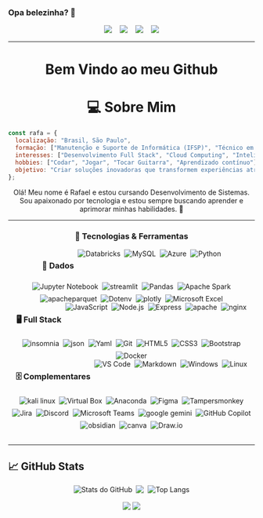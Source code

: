 ### Opa belezinha? 👋
<div id="toc" align="center">
  <img src="https://api.visitorbadge.io/api/VisitorHit?user=rafafrd&repo=github-visitors-badge&label=%F0%9F%91%80%20VISITORS&countColor=%23F3F8FF&labelColor=black"  />
  &nbsp;&nbsp;
  <img src="https://img.shields.io/github/followers/rafafrd?style=for-the-badge&label=%F0%9F%91%A5%20Followers&labelColor=black&color=%23E26EE5" />
  &nbsp;&nbsp;
  <img src="https://img.shields.io/badge/dynamic/json?label=%F0%9F%93%A6%20REPOSITORIES&labelColor=black&color=%237E30E1&style=for-the-badge&query=public_repos&url=https://api.github.com/users/rafafrd" />
  &nbsp;&nbsp;
  <img src="https://img.shields.io/github/stars/rafafrd?style=for-the-badge&label=%E2%AD%90%20Stars&labelColor=black&color=%2349108B" />

</div>

---

<div id="toc" align="center">
	
# Bem Vindo ao meu Github
# 💻 Sobre Mim 

</div>

```javascript
const rafa = {
  localização: "Brasil, São Paulo",
  formação: ["Manutenção e Suporte de Informática (IFSP)", "Técnico em Desenvolvimento de Sistemas (SENAI)"],
  interesses: ["Desenvolvimento Full Stack", "Cloud Computing", "Inteligência Artificial", "Engenharia de Dados"],
  hobbies: ["Codar", "Jogar", "Tocar Guitarra", "Aprendizado contínuo"],
  objetivo: "Criar soluções inovadoras que transformem experiências através da tecnologia"
};
```

<div id="toc" align="center">
	Olá! Meu nome é Rafael e estou cursando Desenvolvimento de Sistemas. Sou apaixonado por tecnologia e estou sempre buscando aprender e aprimorar minhas habilidades. 🚀  
</div>

   ---
   
<div align="center">
  <h3>🚀 Tecnologias & Ferramentas</h3>
  <div style="display: flex; justify-content: center; flex-wrap: wrap; gap: 8px;">
	<h3>🎲 Dados</h3>
	<img src="https://img.shields.io/badge/-databricks-FF3621?logo=databricks&logoColor=white&style=for-the-badge" alt="Databricks" />
    <img src="https://img.shields.io/badge/MySQL-4479A1?style=for-the-badge&logo=mysql&logoColor=white" alt="MySQL" />
    <img src="https://img.shields.io/badge/Azure-0078D4?style=for-the-badge&logo=microsoftazure&logoColor=white" alt="Azure" />
    <img src="https://img.shields.io/badge/Python-3776AB?style=for-the-badge&logo=python&logoColor=white" alt="Python" />
    <img src="https://img.shields.io/badge/Jupyter-F37626?style=for-the-badge&logo=jupyter&logoColor=white" alt="Jupyter Notebook" />
	<img src="https://img.shields.io/badge/streamlit-FF4B4B?logo=streamlit&logoColor=white&style=for-the-badge" alt="streamlit" />
	<img src="https://img.shields.io/badge/pandas-150458?logo=pandas&logoColor=white&style=for-the-badge" alt="Pandas" />
	<img src="https://img.shields.io/badge/apache_spark-E25A1C?logo=apachespark&logoColor=white&style=for-the-badge" alt="Apache Spark" />
	<img src="https://img.shields.io/badge/apache_parquet-50ABF1?logo=apacheparquet&logoColor=white&style=for-the-badge" alt="apacheparquet" />
	<img src="https://img.shields.io/badge/.ENV-ECD53F?logo=dotenv&logoColor=white&style=for-the-badge" alt="Dotenv" />
	<img src="https://img.shields.io/badge/plotly-7A76FF?logo=plotly&logoColor=white&style=for-the-badge" alt="plotly" />
	<img src="https://img.shields.io/badge/Microsoft_Excel-217346?logo=microsoft-excel&logoColor=white&style=for-the-badge" alt="Microsoft Excel" />
</div>
<div style="display: flex; justify-content: center; flex-wrap: wrap; gap: 8px;">
	<h3>🖥️ Full Stack</h3>
    <img src="https://img.shields.io/badge/JavaScript-F7DF1E?style=for-the-badge&logo=javascript&logoColor=black" alt="JavaScript" />
	<img src="https://img.shields.io/badge/Node.js-43853D?logo=node.js&logoColor=white&style=for-the-badge" alt="Node.js" />
	<img src="https://img.shields.io/badge/express-000000?logo=express&logoColor=white&style=for-the-badge" alt="Express" />
	<img src="https://img.shields.io/badge/apache-D22128?logo=apache&logoColor=white&style=for-the-badge" alt="apache" />
	<img src="https://img.shields.io/badge/nginx-009639?logo=nginx&logoColor=white&style=for-the-badge" alt="nginx" />
	<img src="https://img.shields.io/badge/insomnia-4000BF?logo=insomnia&logoColor=white&style=for-the-badge" alt="insomnia" />
	<img src="https://img.shields.io/badge/json-000000?logo=json&logoColor=white&style=for-the-badge" alt="json" />
	<img src="https://img.shields.io/badge/yaml-CB171E?logo=yaml&logoColor=white&style=for-the-badge" alt="Yaml" />
    <img src="https://img.shields.io/badge/Git-F05032?style=for-the-badge&logo=git&logoColor=white" alt="Git" />
    <img src="https://img.shields.io/badge/HTML5-E34F26?style=for-the-badge&logo=html5&logoColor=white" alt="HTML5" />
    <img src="https://img.shields.io/badge/CSS3-1572B6?style=for-the-badge&logo=css&logoColor=white" alt="CSS3" />
	<img src="https://img.shields.io/badge/Bootstrap-563D7C?logo=bootstrap&logoColor=white&style=for-the-badge" alt="Bootstrap" />
    <img src="https://img.shields.io/badge/Docker-2496ED?style=for-the-badge&logo=docker&logoColor=white" alt="Docker" />
</div>
<div style="display: flex; justify-content: center; flex-wrap: wrap; gap: 8px;">
	<h3>🗄️ Complementares</h3>
    <img src="https://img.shields.io/badge/VS_Code-007ACC?style=for-the-badge&logo=visualstudiocode&logoColor=white" alt="VS Code" />
	<img src="https://img.shields.io/badge/Markdown-000000?logo=markdown&logoColor=white&style=for-the-badge" alt="Markdown" />
    <img src="https://img.shields.io/badge/Windows-0078D6?style=for-the-badge&logo=windows&logoColor=white" alt="Windows" />
    <img src="https://img.shields.io/badge/Linux-FCC624?style=for-the-badge&logo=linux&logoColor=black" alt="Linux" />
	<img src="https://img.shields.io/badge/kali_linux-557C94?logo=kalilinux&logoColor=white&style=for-the-badge" alt="kali linux" />
	<img src="https://img.shields.io/badge/VirtualBox-183A61?logo=virtualbox&logoColor=white&style=for-the-badge" alt="Virtual Box" />
    <img src="https://img.shields.io/badge/Anaconda-44A833?style=for-the-badge&logo=anaconda&logoColor=white" alt="Anaconda" />
	<img src="https://img.shields.io/badge/figma-F24E1E?logo=figma&logoColor=white&style=for-the-badge" alt="Figma" />
	<img src="https://img.shields.io/badge/tampermonkey-00485B?logo=tampermonkey&logoColor=white&style=for-the-badge" alt="Tampersmonkey" />
    <img src="https://img.shields.io/badge/Jira-0052CC?style=for-the-badge&logo=jira&logoColor=white" alt="Jira" />
	<img src="https://img.shields.io/badge/Discord-5865F2?logo=discord&logoColor=white&style=for-the-badge" alt="Discord" />
	<img src="https://img.shields.io/badge/Teams-6264A7?logo=microsoft-teams&logoColor=white&style=for-the-badge" alt="Microsoft Teams" />
	<img src="https://img.shields.io/badge/google_gemini-8E75B2?logo=googlegemini&logoColor=white&style=for-the-badge" alt="google gemini" />
	<img src="https://img.shields.io/badge/Github_copilot-000000?logo=githubcopilot&logoColor=white&style=for-the-badge" alt="GitHub Copilot" />
	<img src="https://img.shields.io/badge/obsidian-7C3AED?logo=obsidian&logoColor=white&style=for-the-badge" alt="obsidian" />
	<img src="https://img.shields.io/badge/canva-00C4CC?logo=canva&logoColor=white&style=for-the-badge" alt="canva" />
	<img src="https://img.shields.io/badge/draw.io-F08705?logo=diagramsdotnet&logoColor=white&style=for-the-badge" alt="Draw.io" />
  </div>
</div>
<br>

---

<div id="toc" align="justify">
  <h2>📈 GitHub Stats</h2>

  <div align="center" style="display: flex; justify-content: center; flex-wrap: wrap; gap: 8px;">
    <img src="https://github-readme-stats.vercel.app/api?username=rafafrd&show_icons=true&theme=dark" alt="Stats do GitHub">
	<img src="https://github-readme-streak-stats.herokuapp.com/?user=rafafrd&theme=material-palenight&hide_border=false">
    <img src="https://github-readme-stats.vercel.app/api/top-langs/?username=rafafrd&layout=compact&theme=dark" alt="Top Langs">
  </div>

  <br> 
  <div align="center" style="margin: 0 auto; width: fit-content;">
    <img src="https://media.giphy.com/media/v1.Y2lkPTc5MGI3NjExbzJ2dmN4eGNyYXZzYTlhNmtlemRpYXJubnR5MTRodWlvOWRwYno0YyZlcD12MV9naWZzX3NlYXJjaCZjdD1n/MDJ9IbxxvDUQM/giphy.gif"/>
	<img src="https://media.tenor.com/58DNSt-Lvw0AAAAM/corgi-computer.gif"/>
  </div>
</div>
